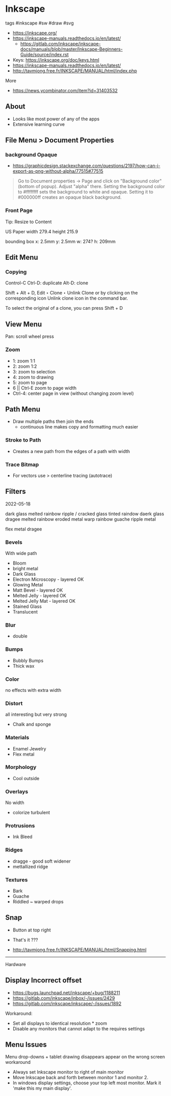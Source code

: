 # Inkscape

tags #inkscape #sw #draw #svg


* https://inkscape.org/
* https://inkscape-manuals.readthedocs.io/en/latest/
	* https://gitlab.com/inkscape/inkscape-docs/manuals/blob/master/Inkscape-Beginners-Guide/source/index.rst
* Keys: https://inkscape.org/doc/keys.html
* https://inkscape-manuals.readthedocs.io/en/latest/
* http://tavmjong.free.fr/INKSCAPE/MANUAL/html/index.php

More
* https://news.ycombinator.com/item?id=31403532


## About

* Looks like most power of any of the apps
* Extensive learning curve

## File Menu > Document Properties

### background Opaque

* https://graphicdesign.stackexchange.com/questions/2197/how-can-i-export-as-png-without-alpha/77515#77515

> Go to Document properties → Page and click on "Background color" (bottom of popup). Adjust "alpha" there. Setting the background color to #ffffffff sets the background to white and opaque. Setting it to #000000ff creates an opaque black background.


### Front Page

Tip: Resize to Content


US Paper
width 279.4
height 215.9

bounding box
x: 2.5mm
y: 2.5mm
w: 274?
h: 209mm

## Edit Menu

### Copying

Control-C
Ctrl-D: duplicate
Alt-D: clone

Shift + Alt + D, Edit ‣ Clone ‣ Unlink Clone or by clicking on the corresponding icon Unlink clone icon in the command bar.

To select the original of a clone, you can press Shift + D


## View Menu

Pan: scroll wheel press

### Zoom

* 1: zoom 1:1
* 2: zoom 1:2
* 3: zoom to selection
* 4: zoom to drawing
* 5: zoom to page
* 6 || Ctrl-E  zoom to page width
* Ctrl-4: center page in view (without changing zoom level)



## Path Menu

* Draw multiple paths then join the ends
	* continuous line makes copy and formatting much easier

### Stroke to Path

* Creates a new path from the edges of a path with width

### Trace Bitmap

* For vectors use > centerline tracing (autotrace)

## Filters

2022-05-18

dark glass melted rainbow ripple /  cracked glass tinted raindow daerk glass
dragee melted rainbow eroded metal
warp rainbow guache ripple metal

flex metal dragee
### Bevels

With wide path
* Bloom
* bright metal
* Dark Glass
* Electron Microscopy - layered OK
* Glowing Metal
* Matt Bevel - layered OK
* Melted Jelly - layered OK
* Melted Jelly Mat - layered OK
* Stained Glass
* Translucent

### Blur

* double

### Bumps

* Bubbly Bumps
* Thick wax

### Color

no effects with extra width

### Distort

all interesting but very strong

* Chalk and sponge

### Materials

* Enamel Jewelry
* Flex metal

### Morphology

* Cool outside

### Overlays
No width

* colorize turbulent


### Protrusions

* Ink Bleed


### Ridges

* dragge - good soft widener
* mettallized ridge

### Textures

* Bark
* Guache
* Riddled ~ warped drops

## Snap

* Button at top right
* That's it ???

* http://tavmjong.free.fr/INKSCAPE/MANUAL/html/Snapping.html

***

Hardware

## Display Incorrect offset

* https://bugs.launchpad.net/inkscape/+bug/1188211
* https://gitlab.com/inkscape/inbox/-/issues/2429
* https://gitlab.com/inkscape/inkscape/-/issues/1892

Workaround:

* Set all displays to identical resolution * zoom
* Disable any monitors that cannot adapt to the requires settings

## Menu Issues

Menu drop-downs + tablet drawing disappears appear on the wrong screen workaround

* Always set Inkscape monitor to right of main monitor
* Move Inkscape back and forth between monitor 1 and monitor 2.
* In windows display settings, choose your top left most monitor. Mark it 'make this my main display'.
